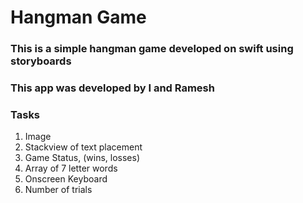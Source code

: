 # Hangman Game


### This is a simple hangman game developed on swift using storyboards

### This app was developed by I and Ramesh

### Tasks

1. Image
2. Stackview of text placement
3. Game Status, (wins, losses)
4. Array of 7 letter words
5. Onscreen Keyboard
6. Number of trials